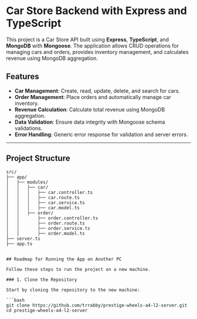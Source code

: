 # Car Store Backend with Express and TypeScript

This project is a Car Store API built using **Express**, **TypeScript**, and **MongoDB** with **Mongoose**. The application allows CRUD operations for managing cars and orders, provides inventory management, and calculates revenue using MongoDB aggregation.

## Features

- **Car Management**: Create, read, update, delete, and search for cars.
- **Order Management**: Place orders and automatically manage car inventory.
- **Revenue Calculation**: Calculate total revenue using MongoDB aggregation.
- **Data Validation**: Ensure data integrity with Mongoose schema validations.
- **Error Handling**: Generic error response for validation and server errors.

---

## Project Structure

````plaintext
src/
├── app/
│   ├── modules/
│   │   ├── car/
│   │   │   ├── car.controller.ts
│   │   │   ├── car.route.ts
│   │   │   ├── car.service.ts
│   │   │   ├── car.model.ts
│   │   ├── order/
│   │       ├── order.controller.ts
│   │       ├── order.route.ts
│   │       ├── order.service.ts
│   │       ├── order.model.ts
├── server.ts
├── app.ts


## Roadmap for Running the App on Another PC

Follow these steps to run the project on a new machine.

### 1. Clone the Repository

Start by cloning the repository to the new machine:

```bash
git clone https://github.com/trrabby/prestige-wheels-a4-l2-server.git
cd prestige-wheels-a4-l2-server
````
